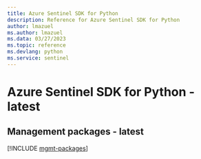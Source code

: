 ```yaml
---
title: Azure Sentinel SDK for Python
description: Reference for Azure Sentinel SDK for Python
author: lmazuel
ms.author: lmazuel
ms.data: 03/27/2023
ms.topic: reference
ms.devlang: python
ms.service: sentinel
---
```

# Azure Sentinel SDK for Python - latest

## Management packages - latest
[!INCLUDE [mgmt-packages](sentinel-mgmt-index.md)]